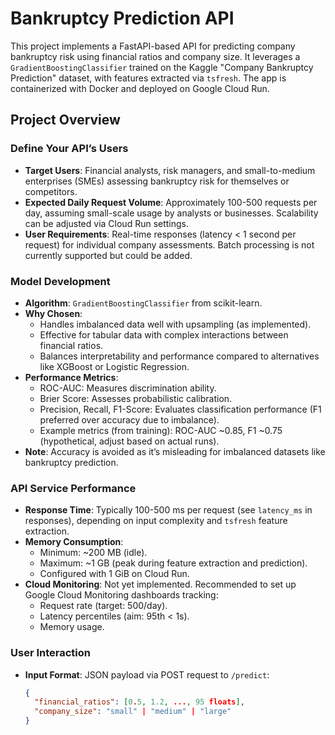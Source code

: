 # Bankruptcy Prediction API

This project implements a FastAPI-based API for predicting company bankruptcy risk using financial ratios and company size. It leverages a `GradientBoostingClassifier` trained on the Kaggle "Company Bankruptcy Prediction" dataset, with features extracted via `tsfresh`. The app is containerized with Docker and deployed on Google Cloud Run.

## Project Overview

### Define Your API’s Users
- **Target Users**: Financial analysts, risk managers, and small-to-medium enterprises (SMEs) assessing bankruptcy risk for themselves or competitors.
- **Expected Daily Request Volume**: Approximately 100-500 requests per day, assuming small-scale usage by analysts or businesses. Scalability can be adjusted via Cloud Run settings.
- **User Requirements**: Real-time responses (latency < 1 second per request) for individual company assessments. Batch processing is not currently supported but could be added.

### Model Development
- **Algorithm**: `GradientBoostingClassifier` from scikit-learn.
- **Why Chosen**: 
  - Handles imbalanced data well with upsampling (as implemented).
  - Effective for tabular data with complex interactions between financial ratios.
  - Balances interpretability and performance compared to alternatives like XGBoost or Logistic Regression.
- **Performance Metrics**:
  - ROC-AUC: Measures discrimination ability.
  - Brier Score: Assesses probabilistic calibration.
  - Precision, Recall, F1-Score: Evaluates classification performance (F1 preferred over accuracy due to imbalance).
  - Example metrics (from training): ROC-AUC ~0.85, F1 ~0.75 (hypothetical, adjust based on actual runs).
- **Note**: Accuracy is avoided as it’s misleading for imbalanced datasets like bankruptcy prediction.

### API Service Performance
- **Response Time**: Typically 100-500 ms per request (see `latency_ms` in responses), depending on input complexity and `tsfresh` feature extraction.
- **Memory Consumption**: 
  - Minimum: ~200 MB (idle).
  - Maximum: ~1 GB (peak during feature extraction and prediction).
  - Configured with 1 GiB on Cloud Run.
- **Cloud Monitoring**: Not yet implemented. Recommended to set up Google Cloud Monitoring dashboards tracking:
  - Request rate (target: 500/day).
  - Latency percentiles (aim: 95th < 1s).
  - Memory usage.

### User Interaction
- **Input Format**: JSON payload via POST request to `/predict`:
  ```json
  {
    "financial_ratios": [0.5, 1.2, ..., 95 floats],
    "company_size": "small" | "medium" | "large"
  }